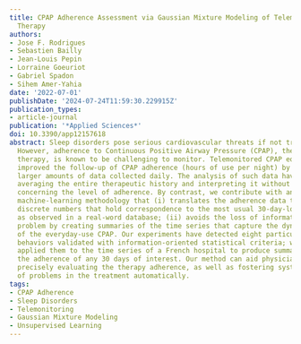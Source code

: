 ```yaml
---
title: CPAP Adherence Assessment via Gaussian Mixture Modeling of Telemonitored Apnea
  Therapy
authors:
- Jose F. Rodrigues
- Sebastien Bailly
- Jean-Louis Pepin
- Lorraine Goeuriot
- Gabriel Spadon
- Sihem Amer-Yahia
date: '2022-07-01'
publishDate: '2024-07-24T11:59:30.229915Z'
publication_types:
- article-journal
publication: '*Applied Sciences*'
doi: 10.3390/app12157618
abstract: Sleep disorders pose serious cardiovascular threats if not treated effectively.
  However, adherence to Continuous Positive Airway Pressure (CPAP), the most recommended
  therapy, is known to be challenging to monitor. Telemonitored CPAP equipment has
  improved the follow-up of CPAP adherence (hours of use per night) by producing far
  larger amounts of data collected daily. The analysis of such data have relied on
  averaging the entire therapeutic history and interpreting it without a proper reference
  concerning the level of adherence. By contrast, we contribute with an unsupervised
  machine-learning methodology that (i) translates the adherence data to a scale of
  discrete numbers that hold correspondence to the most usual 30-day-long patterns
  as observed in a real-word database; (ii) avoids the loss of information aggregation
  problem by creating summaries of the time series that capture the dynamic nature
  of the everyday-use CPAP. Our experiments have detected eight particular adherence
  behaviors validated with information-oriented statistical criteria; we successfully
  applied them to the time series of a French hospital to produce summaries that reflect
  the adherence of any 30 days of interest. Our method can aid physicians in more
  precisely evaluating the therapy adherence, as well as fostering systems to alert
  of problems in the treatment automatically.
tags:
- CPAP Adherence
- Sleep Disorders
- Telemonitoring
- Gaussian Mixture Modeling
- Unsupervised Learning
---
```

